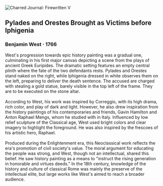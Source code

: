 <div class="artwork-of-the-day">
  <div class="container">
    <div class="img-wrapper">
      <img
        src="https://uploads0.wikiart.org/images/benjamin-west/pylades-and-orestes-brought-as-victims-before-iphigenia-1766.jpg!Large.jpg"
        alt="Charred Journal: Firewritten V" />
    </div>
    <div class="artwork-detail">
      <div class="artwork-origin"> 
        <h2 class="artwork-name">Pylades and Orestes Brought as Victims before Iphigenia</h2>
        <h3 class="artist">
          Benjamin West
                    ·  1766
        </h3>
      </div>
      <p class="description">
        <span class="artwork-description-text ng-binding" ng-bind-html="viewModel.ArtworkOfTheDay.Description | unsafe">West's progression towards epic history painting was a gradual one, culminating in his first major canvas depicting a scene from the plays of ancient Greek Euripides. The dramatic setting features an empty central plinth where the fate of the two defendants rests. Pylades and Orestes stand naked on the right, while Iphigenia dressed in white observes them on the left, preparing to deliver the death sentence. The accused are charged with stealing a gold statue, barely visible in the top left of the frame. They are to be executed on the stone altar.<br><br>According to West, his work was inspired by Correggio, with its high drama, rich color, and play of dark and light. However, he also drew inspiration from the history paintings of his contemporaries and friends, Gavin Hamilton and Anton Raphael Mengs, whom he studied with in Italy. Influenced by low relief sculpture of the Classical age, West used bright colors and clear imagery to highlight the foreground. He was also inspired by the frescoes of his artistic hero, Raphael.<br><br>Produced during the Enlightenment era, this Neoclassical work reflects the era's promotion of civil society's value. The moral argument for educating the people was strong, and West, though not an intellectual, shared this belief. He saw history painting as a means to "instruct the rising generation in honorable and virtues deeds." In the 18th century, knowledge of the history and culture of classical Rome was mainly the preserve of the intellectual elite, but large works like West's aimed to reach a broader audience.</span>
                        <div class="text-shadow-container" ng-show="showShadow" style=""></div>
      </p>
    </div>
  </div>

</div>
